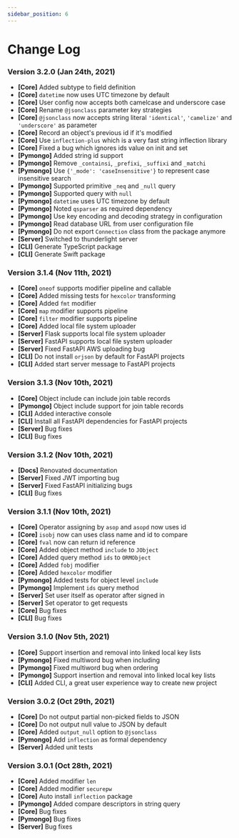 ```yaml
---
sidebar_position: 6
---
```


# Change Log

### Version 3.2.0 (Jan 24th, 2021)
* **[Core]** Added subtype to field definition
* **[Core]** `datetime` now uses UTC timezone by default
* **[Core]** User config now accepts both camelcase and underscore case
* **[Core]** Rename `@jsonclass` parameter key strategies
* **[Core]** `@jsonclass` now accepts string literal `'identical'`, `'camelize'` and `'underscore'` as parameter
* **[Core]** Record an object's previous id if it's modified
* **[Core]** Use `inflection-plus` which is a very fast string inflection library
* **[Core]** Fixed a bug which ignores ids value on init and set
* **[Pymongo]** Added string id support
* **[Pymongo]** Remove `_containsi`, `_prefixi`, `_suffixi` and `_matchi`
* **[Pymongo]** Use `{'_mode': 'caseInsensitive'}` to represent case insensitive search
* **[Pymongo]** Supported primitive `_neq` and `_null` query
* **[Pymongo]** Supported query with `null`
* **[Pymongo]** `datetime` uses UTC timezone by default
* **[Pymongo]** Noted `qsparser` as required dependency
* **[Pymongo]** Use key encoding and decoding strategy in configuration
* **[Pymongo]** Read database URL from user configuration file
* **[Pymongo]** Do not export `Connection` class from the package anymore
* **[Server]** Switched to thunderlight server
* **[CLI]** Generate TypeScript package
* **[CLI]** Generate Swift package

### Version 3.1.4 (Nov 11th, 2021)
* **[Core]** `oneof` supports modifier pipeline and callable
* **[Core]** Added missing tests for `hexcolor` transforming
* **[Core]** Added `fmt` modifier
* **[Core]** `map` modifier supports pipeline
* **[Core]** `filter` modifier supports pipeline
* **[Core]** Added local file system uploader
* **[Server]** Flask supports local file system uploader
* **[Server]** FastAPI supports local file system uploader
* **[Server]** Fixed FastAPI AWS uploading bug
* **[CLI]** Do not install `orjson` by default for FastAPI projects
* **[CLI]** Added start server message to FastAPI projects

### Version 3.1.3 (Nov 10th, 2021)
* **[Core]** Object include can include join table records
* **[Pymongo]** Object include support for join table records
* **[CLI]** Added interactive console
* **[CLI]** Install all FastAPI dependencies for FastAPI projects
* **[Server]** Bug fixes
* **[CLI]** Bug fixes

### Version 3.1.2 (Nov 10th, 2021)
* **[Docs]** Renovated documentation
* **[Server]** Fixed JWT importing bug
* **[Server]** Fixed FastAPI initializing bugs
* **[CLI]** Bug fixes

### Version 3.1.1 (Nov 10th, 2021)
* **[Core]** Operator assigning by `asop` and `asopd` now uses id
* **[Core]** `isobj` now can uses class name and id to compare
* **[Core]** `fval` now can return id reference
* **[Core]** Added object method `include` to `JObject`
* **[Core]** Added query method `ids` to `ORMObject`
* **[Core]** Added `fobj` modifier
* **[Core]** Added `hexcolor` modifier
* **[Pymongo]** Added tests for object level `include`
* **[Pymongo]** Implement `ids` query method
* **[Server]** Set user itself as operator after signed in
* **[Server]** Set operator to get requests
* **[Core]** Bug fixes
* **[CLI]** Bug fixes

### Version 3.1.0 (Nov 5th, 2021)
* **[Core]** Support insertion and removal into linked local key lists
* **[Pymongo]** Fixed multiword bug when including
* **[Pymongo]** Fixed multiword bug when ordering
* **[Pymongo]** Support insertion and removal into linked local key lists
* **[CLI]** Added CLI, a great user experience way to create new project

### Version 3.0.2 (Oct 29th, 2021)
* **[Core]** Do not output partial non-picked fields to JSON
* **[Core]** Do not output null value to JSON by default
* **[Core]** Added `output_null` option to `@jsonclass`
* **[Pymongo]** Add `inflection` as formal dependency
* **[Server]** Added unit tests

### Version 3.0.1 (Oct 28th, 2021)
* **[Core]** Added modifier `len`
* **[Core]** Added modifier `securepw`
* **[Core]** Auto install `inflection` package
* **[Pymongo]** Added compare descriptors in string query
* **[Core]** Bug fixes
* **[Pymongo]** Bug fixes
* **[Server]** Bug fixes
